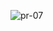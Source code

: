 ![pr-07](https://github.com/Disha-vaghasiya/pr-07/assets/149076733/92cbfbac-cbdb-4b48-9ef6-015ee81ceb92)
